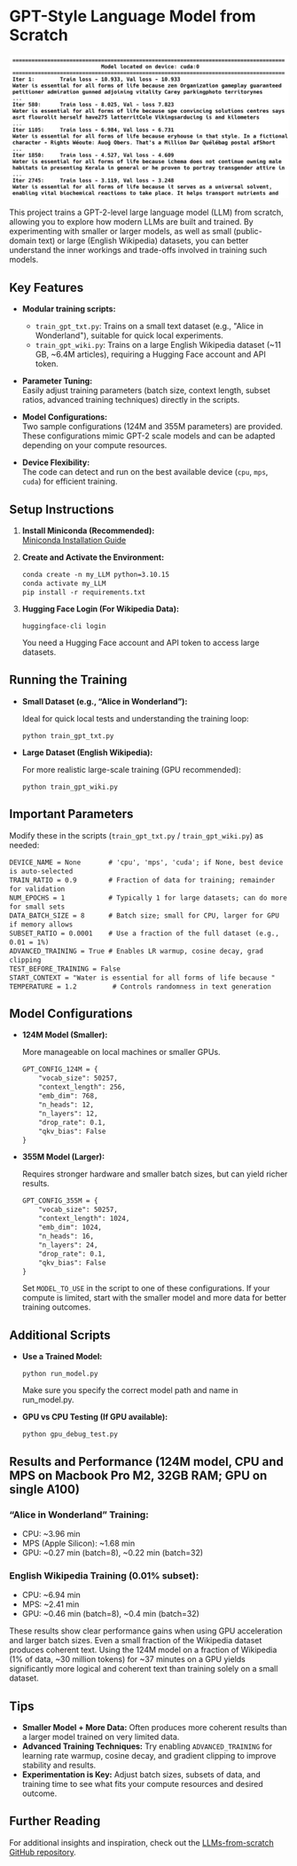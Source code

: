 # GPT-Style Language Model from Scratch
![Model Training Output](output.webp)

This project trains a GPT-2-level large language model (LLM) from scratch, allowing you to explore how modern LLMs are built and trained. By experimenting with smaller or larger models, as well as small (public-domain text) or large (English Wikipedia) datasets, you can better understand the inner workings and trade-offs involved in training such models.

## Key Features

- **Modular training scripts:**  
  - `train_gpt_txt.py`: Trains on a small text dataset (e.g., "Alice in Wonderland"), suitable for quick local experiments.
  - `train_gpt_wiki.py`: Trains on a large English Wikipedia dataset (~11 GB, ~6.4M articles), requiring a Hugging Face account and API token.

- **Parameter Tuning:**  
  Easily adjust training parameters (batch size, context length, subset ratios, advanced training techniques) directly in the scripts.

- **Model Configurations:**  
  Two sample configurations (124M and 355M parameters) are provided. These configurations mimic GPT-2 scale models and can be adapted depending on your compute resources.

- **Device Flexibility:**  
  The code can detect and run on the best available device (`cpu`, `mps`, `cuda`) for efficient training.

## Setup Instructions

1. **Install Miniconda (Recommended):**  
   [Miniconda Installation Guide](https://docs.conda.io/en/latest/miniconda.html)

2. **Create and Activate the Environment:**
   ```
   conda create -n my_LLM python=3.10.15
   conda activate my_LLM
   pip install -r requirements.txt
   ```

3.	**Hugging Face Login (For Wikipedia Data):**
    ```
    huggingface-cli login
    ```
    You need a Hugging Face account and API token to access large datasets.

## Running the Training

- **Small Dataset (e.g., “Alice in Wonderland”):**

    Ideal for quick local tests and understanding the training loop:

    ```
    python train_gpt_txt.py
    ```

- **Large Dataset (English Wikipedia):**

    For more realistic large-scale training (GPU recommended):
    ```
    python train_gpt_wiki.py
    ```

## Important Parameters
Modify these in the scripts (`train_gpt_txt.py` / `train_gpt_wiki.py`) as needed:
```
DEVICE_NAME = None       # 'cpu', 'mps', 'cuda'; if None, best device is auto-selected
TRAIN_RATIO = 0.9        # Fraction of data for training; remainder for validation
NUM_EPOCHS = 1           # Typically 1 for large datasets; can do more for small sets
DATA_BATCH_SIZE = 8      # Batch size; small for CPU, larger for GPU if memory allows
SUBSET_RATIO = 0.0001    # Use a fraction of the full dataset (e.g., 0.01 = 1%)
ADVANCED_TRAINING = True # Enables LR warmup, cosine decay, grad clipping
TEST_BEFORE_TRAINING = False
START_CONTEXT = "Water is essential for all forms of life because "
TEMPERATURE = 1.2         # Controls randomness in text generation
```

## Model Configurations
- **124M Model (Smaller):**

    More manageable on local machines or smaller GPUs.
    ```
    GPT_CONFIG_124M = {
        "vocab_size": 50257,
        "context_length": 256,
        "emb_dim": 768,
        "n_heads": 12,
        "n_layers": 12,
        "drop_rate": 0.1,
        "qkv_bias": False
    }
    ```
- **355M Model (Larger):**

    Requires stronger hardware and smaller batch sizes, but can yield richer results.
    ```
    GPT_CONFIG_355M = {
        "vocab_size": 50257,
        "context_length": 1024,
        "emb_dim": 1024,
        "n_heads": 16,
        "n_layers": 24,
        "drop_rate": 0.1,
        "qkv_bias": False
    }
    ```
    Set `MODEL_TO_USE` in the script to one of these configurations. If your compute is limited, start with the smaller model and more data for better training outcomes.

## Additional Scripts
- **Use a Trained Model:**
    ```
    python run_model.py
    ```
    Make sure you specify the correct model path and name in run_model.py.

- **GPU vs CPU Testing (If GPU available):**
    ```
    python gpu_debug_test.py
    ```

## Results and Performance (124M model, CPU and MPS on Macbook Pro M2, 32GB RAM; GPU on single A100)
### “Alice in Wonderland” Training:

- CPU: ~3.96 min
- MPS (Apple Silicon): ~1.68 min
- GPU: ~0.27 min (batch=8), ~0.22 min (batch=32)

### English Wikipedia Training (0.01% subset):

- CPU: ~6.94 min
- MPS: ~2.41 min
- GPU: ~0.46 min (batch=8), ~0.4 min (batch=32)

These results show clear performance gains when using GPU acceleration and larger batch sizes. Even a small fraction of the Wikipedia dataset produces coherent text. Using the 124M model on a fraction of Wikipedia (1% of data, ~30 million tokens) for ~37 minutes on a GPU yields significantly more logical and coherent text than training solely on a small dataset.

## Tips
- **Smaller Model + More Data:** Often produces more coherent results than a larger model trained on very limited data.
- **Advanced Training Techniques:** Try enabling `ADVANCED_TRAINING` for learning rate warmup, cosine decay, and gradient clipping to improve stability and results.
- **Experimentation is Key:** Adjust batch sizes, subsets of data, and training time to see what fits your compute resources and desired outcome.

## Further Reading
For additional insights and inspiration, check out the [LLMs-from-scratch GitHub repository](https://github.com/rasbt/LLMs-from-scratch).